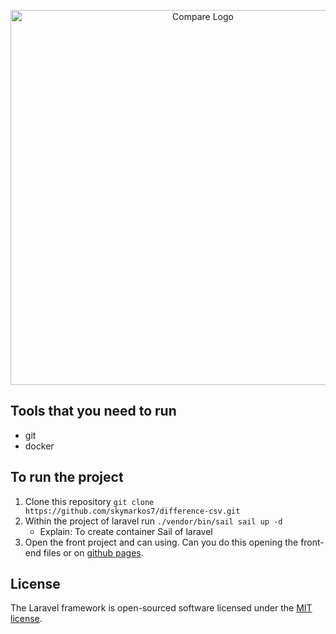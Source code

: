 <p align="center"><a href="https://skymarkos7.github.io/front-compare/" target="_blank"><img src="https://miro.medium.com/v2/resize:fit:968/1*MssG8kpxsLBEMjjgn2aFPw.png" width="600" alt="Compare Logo"></a></p>



## Tools that you need to run
- git
- docker

## To run the project

1. Clone this repository ``git clone https://github.com/skymarkos7/difference-csv.git``
2. Within the project of laravel run ``./vendor/bin/sail sail up -d`` 
    - Explain: To create container Sail of laravel 
3. Open the front project and can using. Can you do this opening the front-end files or on [github pages](https://skymarkos7.github.io/front-compare/).



## License

The Laravel framework is open-sourced software licensed under the [MIT license](https://opensource.org/licenses/MIT).
